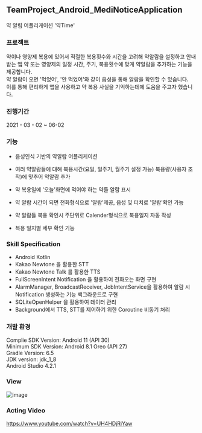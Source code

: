 ## TeamProject_Android_MediNoticeApplication
약 알림 어플리케이션 '약Time'

### 프로젝트

약이나 영양제 복용에 있어서 적절한 복용횟수와 시간을 고려해 약알람을 설정하고 안내받는 앱 
약 또는 영양제의 일정 시간, 주기, 복용횟수에 맞게 약알람을 추가하는 기능을 제공합니다.        
약 알람이 오면 '먹었어', '안 먹었어'와 같이 음성을 통해 알람을 확인할 수 있습니다.  
이를 통해 편리하게 앱을 사용하고 약 복용 사실을 기억하는데에 도움을 주고자 했습니다.      

### 진행기간

2021 - 03 - 02 ~ 06-02


### 기능

- 음성인식 기반의 약알람 어플리케이션

- 여러 약알람들에 대해 복용시간(요일, 일주기, 월주기 설정 가능) 복용량(사용자 조작)에 맞추어 약알람 추가

- 약 복용일에 '오늘'화면에 먹어야 하는 약들 알람 표시

- 약 알람 시간이 되면 전화형식으로 '알람'제공, 음성 및 터치로 '알람'확인 가능

- 약 알람들 복용 확인시 주단위로 Calender형식으로 복용일지 자동 작성

- 복용 일지별 세부 확인 기능

### Skill Specification

- Android Kotlin
- Kakao Newtone 을 활용한 STT
- Kakao Newtone Talk 를 활용한 TTS
- FullScreenIntent Notification 을 활용하여 전화오는 화면 구현
- AlarmManager, BroadcastReceiver, JobIntentService을 활용하여 알람 시 Notification 생성하는 기능 백그라운드로 구현
- SQLiteOpenHelper 을 활용하여 데이터 관리
- Background에서 TTS, STT를 제어하기 위한 Coroutine 비동기 처리   

### 개발 환경
Complie SDK Version: Android 11 (API 30)    
Minimum SDK Version: Android 8.1 Oreo (API 27)    
Gradle Version: 6.5   
JDK version: jdk_1_8    
Android Studio 4.2.1    

### View

![image](https://user-images.githubusercontent.com/44837403/181684060-21f3d49e-b3a5-4481-b1e9-81c3a26231ed.png)


### Acting Video

https://www.youtube.com/watch?v=UH4HDjRiYaw
